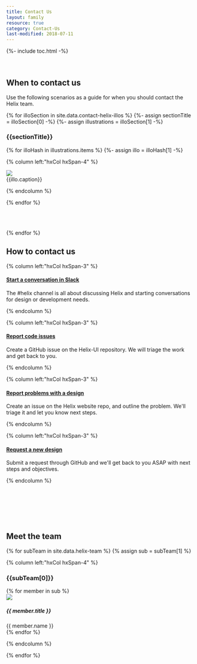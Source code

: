 ```yaml
---
title: Contact Us
layout: family
resource: true
category: Contact-Us
last-modified: 2018-07-11
---
```


<section class="static-section" markdown="1" style="margin-bottom:4rem;">
{%- include toc.html -%}
</section>

## When to contact us

Use the following scenarios as a guide for when you should contact the Helix team.

{% for illoSection in site.data.contact-helix-illos %}
{%- assign sectionTitle = illoSection[0] -%}
{%- assign illustrations = illoSection[1] -%}

<section class="static-section" markdown="1">

### {{sectionTitle}}

<div class="hxRow" markdown="1" style="margin-bottom:4rem;">

{% for illoHash in illustrations.items %}
{%- assign illo = illoHash[1] -%}

{% column left:"hxCol hxSpan-4" %}

<div class="illustration-thumbnail {{illustrations.color}}">
  <img src="{{site.url}}/assets/images/contact-us/{{illo.image}}.png" class="illustration-thumbnail-image">
  <div class="illustration-thumbnail-caption">{{illo.caption}}</div>
</div>

{% endcolumn %}

{% endfor %}

</div>

</section>

{% endfor %}

## How to contact us

<section class="static-section" markdown="1" style="margin-bottom:8rem;">

<div class="hxRow" markdown="1">

{% column left:"hxCol hxSpan-3" %}

#### <a href="https://rackspace.slack.com/messages/C1ZPBPYKZ" target="_blank">Start a conversation in Slack <hx-icon type="external-link"></hx-icon></a>

The #helix channel is all about discussing Helix and starting conversations for design or development needs.

{% endcolumn %}

{% column left:"hxCol hxSpan-3" %}

#### <a href="https://github.com/rackerlabs/helix-ui/issues/new?template=bug-report.md&labels=Bug:+Unconfirmed" target="_blank">Report code issues <hx-icon type="external-link"></hx-icon></a>

Create a GitHub issue on the Helix-UI repository.  We will triage the work and get back to you.

{% endcolumn %}

{% column left:"hxCol hxSpan-3" %}

#### <a href="https://github.com/rackerlabs/design-system/issues/new?title=Issue%20Regarding%20-%20[Component Name Here]" target="_blank">Report problems with a design <hx-icon type="external-link"></hx-icon></a>

Create an issue on the Helix website repo, and outline the problem.  We'll triage it and let you know next steps.

{% endcolumn %}

{% column left:"hxCol hxSpan-3" %}

#### <a href="https://github.com/rackerlabs/design-system/issues/new?title=New%20Design%20Pattern%20Request%20-%20[Request Name Here]" target="_blank">Request a new design <hx-icon type="external-link"></hx-icon></a>

Submit a request through GitHub and we'll get back to you ASAP with next steps and objectives.

{% endcolumn %}

</div>

</section>

## Meet the team

<section class="static-section" markdown="1" style="margin-bottom:4rem;">

<div class="hxRow" markdown="1">

{% for subTeam in site.data.helix-team %}
{% assign sub = subTeam[1] %}

{% column left:"hxCol hxSpan-4" %}

### {{subTeam[0]}}

<div class="avatar-list">
{% for member in sub %}
<div class="avatar-item">
  <img class="avatar-item-image" src="{{site.cdn_url}}/assets/images/contact-us/{{ member.name | downcase | replace: ' ','-' }}.png">
  <div class="avatar-item-description">
    <h5 class="hxHeading-5">{{ member.title }}</h5>
    {{ member.name }}
  </div>
</div>
{% endfor %}
</div>

{% endcolumn %}

{% endfor %}

</div>

</section>
